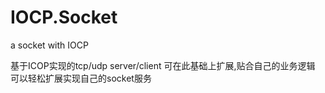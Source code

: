 # IOCP.Socket
a socket with IOCP

基于ICOP实现的tcp/udp server/client
可在此基础上扩展,贴合自己的业务逻辑
可以轻松扩展实现自己的socket服务

